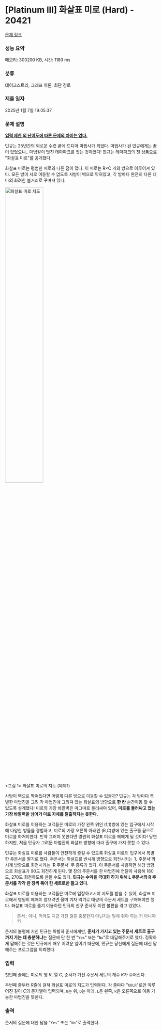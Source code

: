 # [Platinum III] 화살표 미로 (Hard) - 20421 

[문제 링크](https://www.acmicpc.net/problem/20421) 

### 성능 요약

메모리: 300200 KB, 시간: 1180 ms

### 분류

데이크스트라, 그래프 이론, 최단 경로

### 제출 일자

2025년 1월 7일 19:05:37

### 문제 설명

<p><u><strong>입력 제한 외 난이도에 따른 문제의 차이는 없다.</strong></u></p>

<p>민규는 25년간의 외로운 수련 끝에 드디어 마법사가 되었다. 마법사가 된 민규에게는 꿈이 있었으니.. 마법같이 멋진 테마파크를 짓는 것이었다! 민규는 테마파크의 첫 상품으로 "화살표 미로"를 공개했다.</p>

<p>화살표 미로는 평범한 미로와 다른 점이 많다. 이 미로는 R×C 개의 방으로 이루어져 있다. 모든 방이 서로 이동할 수 없도록 사방이 벽으로 막혀있고, 각 방마다 완전히 다른 테마의 화려한 볼거리로 꾸며져 있다.</p>

<p><img alt="화살표 미로 지도" src="" style="width: 50%"></p>

<p><그림 1> 화살표 미로의 지도 (예제1)</p>

<p>사방이 벽으로 막혀있다면 어떻게 다른 방으로 이동할 수 있을까? 민규는 각 방마다 특별한 마법진을 그려 각 마법진에 그려져 있는 화살표의 방향으로 <strong>한 칸</strong> 순간이동 할 수 있도록 설계했다! 미로의 가장 바깥벽은 마그마로 둘러싸여 있어, <strong>미로를 둘러싸고 있는 가장 바깥벽을 넘어가 미로 자체를 탈출하지는 못한다</strong>.</p>

<p>화살표 미로를 이용하는 고객들은 미로의 가장 왼쪽 위인 (1,1)방에 있는 입구에서 시작해 다양한 방들을 경험하고, 미로의 가장 오른쪽 아래인 (R,C)방에 있는 출구를 끝으로 미로를 마쳐야한다. 만약 그러지 못한다면 영원히 화살표 미로를 헤매게 될 것이다! 당연하지만, 처음 민규가 그려둔 마법진의 화살표 방향에 따라 출구에 가지 못할 수 있다.</p>

<p>민규는 화살표 미로를 사람들이 안전하게 즐길 수 있도록 화살표 미로의 입구에서 특별한 주문서를 팔기로 했다. 주문서는 화살표를 반시계 방향으로 회전시키는 'L 주문서'와 시계 방향으로 회전시키는 'R 주문서' 두 종류가 있다. 이 주문서를 사용하면 해당 방향으로 화살표가 90도 회전하게 된다. 몇 장의 주문서를 한 마법진에 연달아 사용해 180도, 270도 회전하도록 만들 수도 있다. <strong>민규는 수익을 극대화 하기 위해 L 주문서와 R 주문서를 각각 한 장씩 묶어 한 세트로만 팔고 있다.</strong></p>

<p>화살표 미로를 이용하는 고객들은 미로에 입장하고서야 지도를 받을 수 있어, 화살표 미로에서 영원히 헤매지 않으려면 울며 겨자 먹기로 대량의 주문서 세트를 구매해야만 했다. 화살표 미로를 즐겨 이용하던 민규의 친구 준서도 이런 불편을 겪고 있었다.</p>

<blockquote>
<p>준서 : 아니, 적어도 지금 가진 걸론 충분한지 아닌지는 말해 줘야 하는 거 아니야 ??</p>
</blockquote>

<p>준서의 불평에 지친 민규는 특별히 준서에게만, <strong>준서가 가지고 있는 주문서 세트로 출구까지 가는 데 충분하냐</strong>는 질문에 단 한 번 "<code>Yes</code>" 또는 "<code>No</code>"로 대답해주기로 했다. 정확하게 답해주는 것은 민규에게 매우 어려운 일이기 때문에, 민규는 당신에게 질문에 대신 답해주는 프로그램을 의뢰했다.</p>

### 입력 

 <p>첫번째 줄에는 미로의 행 <em>R</em>, 열 <em>C</em>, 준서가 가진 주문서 세트의 개수 <em>K</em>가 주어진다.</p>

<p>두번째 줄부터 <em>R</em>줄에 걸쳐 화살표 미로의 지도가 입력된다. 각 줄마다 "<code>UDLR</code>"로만 이루어진 길이 <em>C</em>의 문자열이 입력되며, <code>U</code>는 위, <code>D</code>는 아래, <code>L</code>은 왼쪽, <code>R</code>은 오른쪽으로 이동 가능한 마법진을 뜻한다.</p>

### 출력 

 <p>준서의 질문에 대한 답을 "<code>Yes</code>" 또는 "<code>No</code>"로 출력한다.</p>

